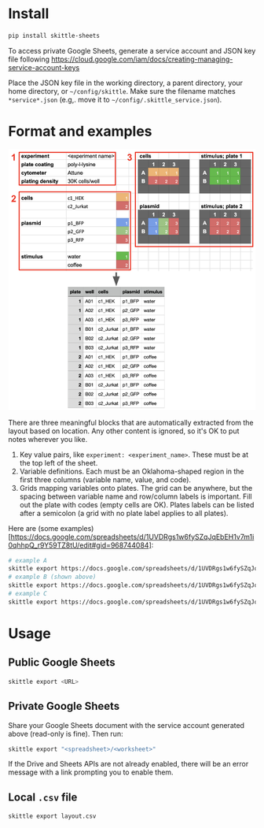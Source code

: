 # Install

```bash
pip install skittle-sheets
```

To access private Google Sheets, generate a service account and JSON key file following
https://cloud.google.com/iam/docs/creating-managing-service-account-keys

Place the JSON key file in the working directory, a parent directory, your home directory, or `~/config/skittle`. Make sure the filename matches `*service*.json` (e.g,. move it to `~/config/.skittle_service.json`).

# Format and examples

![layout and longform output](docs/example_B.png)

There are three meaningful blocks that are automatically extracted from the layout based on location. Any other content is ignored, so it's OK to put notes wherever you like.

1. Key value pairs, like `experiment: <experiment_name>`. These must be at the top left of the sheet.
2. Variable definitions. Each must be an Oklahoma-shaped region in the first three columns (variable name, value, and code).
3. Grids mapping variables onto plates. The grid can be anywhere, but the spacing between variable name and row/column labels is important. Fill out the plate with codes (empty cells are OK). Plates labels can be listed after a semicolon (a grid with no plate label applies to all plates).

Here are (some examples)[https://docs.google.com/spreadsheets/d/1UVDRgs1w6fySZqJqEbEH1v7m1i0qhhpQ_r9Y59TZ8tU/edit#gid=968744084]:

```bash
# example A
skittle export https://docs.google.com/spreadsheets/d/1UVDRgs1w6fySZqJqEbEH1v7m1i0qhhpQ_r9Y59TZ8tU/edit#gid=968744084
# example B (shown above)
skittle export https://docs.google.com/spreadsheets/d/1UVDRgs1w6fySZqJqEbEH1v7m1i0qhhpQ_r9Y59TZ8tU/edit#gid=767021684
# example C
skittle export https://docs.google.com/spreadsheets/d/1UVDRgs1w6fySZqJqEbEH1v7m1i0qhhpQ_r9Y59TZ8tU/edit#gid=1432994532
```

# Usage 

## Public Google Sheets

```bash
skittle export <URL>
```

## Private Google Sheets

Share your Google Sheets document with the service account generated above (read-only is fine). Then run:

```bash
skittle export "<spreadsheet>/<worksheet>"
```

If the Drive and Sheets APIs are not already enabled, there will be an error message with a link prompting you to enable them.

## Local `.csv` file

```bash
skittle export layout.csv
```
